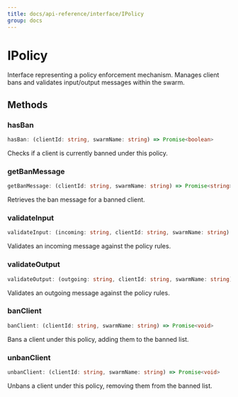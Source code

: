 ```yaml
---
title: docs/api-reference/interface/IPolicy
group: docs
---
```


# IPolicy

Interface representing a policy enforcement mechanism.
Manages client bans and validates input/output messages within the swarm.

## Methods

### hasBan

```ts
hasBan: (clientId: string, swarmName: string) => Promise<boolean>
```

Checks if a client is currently banned under this policy.

### getBanMessage

```ts
getBanMessage: (clientId: string, swarmName: string) => Promise<string>
```

Retrieves the ban message for a banned client.

### validateInput

```ts
validateInput: (incoming: string, clientId: string, swarmName: string) => Promise<boolean>
```

Validates an incoming message against the policy rules.

### validateOutput

```ts
validateOutput: (outgoing: string, clientId: string, swarmName: string) => Promise<boolean>
```

Validates an outgoing message against the policy rules.

### banClient

```ts
banClient: (clientId: string, swarmName: string) => Promise<void>
```

Bans a client under this policy, adding them to the banned list.

### unbanClient

```ts
unbanClient: (clientId: string, swarmName: string) => Promise<void>
```

Unbans a client under this policy, removing them from the banned list.
